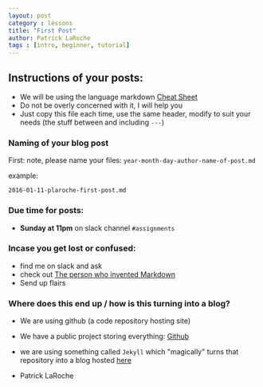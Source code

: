 ```yaml
---
layout: post
category : lessons
title: "First Post"
author: Patrick LaRoche
tags : [intro, beginner, tutorial]
---
```


## Instructions of your posts:
- We will be using the language markdown [Cheat Sheet](https://github.com/adam-p/markdown-here/wiki/Markdown-Cheatsheet)
- Do not be overly concerned with it, I will help you
- Just copy this file each time, use the same header, modify to suit your needs (the stuff between and including `---`)


### Naming of your blog post

First: note, please name your files:
`year-month-day-author-name-of-post.md`

example:

`2016-01-11-plaroche-first-post.md`


### Due time for posts:
- __Sunday at 11pm__ on slack channel `#assignments`



### Incase you get lost or confused:
- find me on slack and ask
- check out [The person who invented Markdown](http://daringfireball.net/projects/markdown/)
- Send up flairs

### Where does this end up / how is this turning into a blog?
- We are using github (a code repository hosting site)
- We have a public project storing everything: [Github](https://github.com/shiftkeylabs/shiftkeylabs.github.com)
- we are using something called `Jekyll` which "magically" turns that repository into a blog hosted [here](http://shiftkeylabs.github.io/)


- Patrick LaRoche